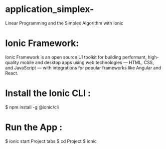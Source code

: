 # application_simplex-
 Linear Programming and the Simplex Algorithm with Ionic
# Ionic Framework:
Ionic Framework is an open source UI toolkit for building performant, high-quality mobile and desktop apps using web technologies — HTML, CSS, and JavaScript — with integrations for popular frameworks like Angular and React.
# Install the Ionic CLI : 
$ npm install -g @ionic/cli
# Run the App :
$ ionic start Project tabs
$ cd Project 
$ ionic 

